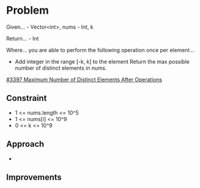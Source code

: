 
# Problem
Given...
    - Vector\<int>, nums
    - Int, k

Return...
    - Int

Where...
you are able to perform the following operation once per element...
- Add integer in the range \[-k, k] to the element
Return the max possible number of distinct elements in nums.

[\#3397 Maximum Number of Distinct Elements After Operations](https://leetcode.com/problems/maximum-number-of-distinct-elements-after-operations/description/?envType=daily-question&envId=2025-10-18)

## Constraint
- 1 <= nums.length <= 10^5
- 1 <= nums\[i] <= 10^9
- 0 <= k <= 10^9

## Approach
-

## Improvements

